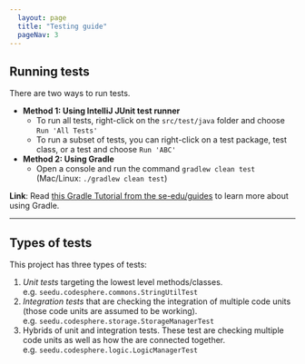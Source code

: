 ```yaml
---
  layout: page
  title: "Testing guide"
  pageNav: 3
---
```


<!-- -------------------------------------------------------------------------------------------------------------------- -->

## Running tests

There are two ways to run tests.

* **Method 1: Using IntelliJ JUnit test runner**
  * To run all tests, right-click on the `src/test/java` folder and choose `Run 'All Tests'`
  * To run a subset of tests, you can right-click on a test package,
    test class, or a test and choose `Run 'ABC'`
* **Method 2: Using Gradle**
  * Open a console and run the command `gradlew clean test` (Mac/Linux: `./gradlew clean test`)

<box type="info" seamless>

**Link**: Read [this Gradle Tutorial from the se-edu/guides](https://se-education.org/guides/tutorials/gradle.html) to learn more about using Gradle.
</box>

--------------------------------------------------------------------------------------------------------------------

## Types of tests

This project has three types of tests:

1. *Unit tests* targeting the lowest level methods/classes.<br>
   e.g. `seedu.codesphere.commons.StringUtilTest`
2. *Integration tests* that are checking the integration of multiple code units (those code units are assumed to be working).<br>
   e.g. `seedu.codesphere.storage.StorageManagerTest`
3. Hybrids of unit and integration tests. These test are checking multiple code units as well as how the are connected together.<br>
   e.g. `seedu.codesphere.logic.LogicManagerTest`
